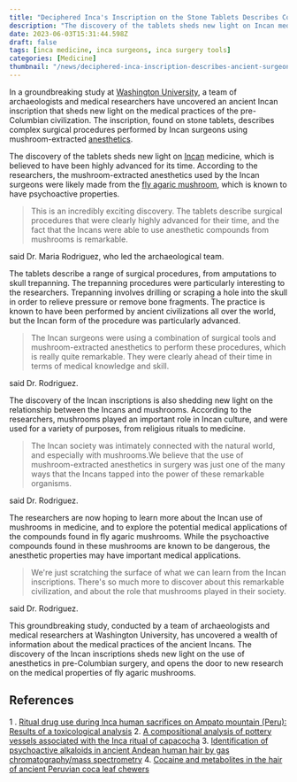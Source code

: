 ```yaml
---
title: "Deciphered Inca's Inscription on the Stone Tablets Describes Complex Operations Done by Ancient Surgeons with Mushroom-Extracted Anesthetics"
description: "The discovery of the tablets sheds new light on Incan medicine, which is believed to have been highly advanced for its time. The mushroom-extracted anesthetics used by the Incan surgeons were likely made from the fly agaric mushroom, which is known to have psychoactive properties."
date: 2023-06-03T15:31:44.598Z
draft: false
tags: [inca medicine, inca surgeons, inca surgery tools]
categories: [Medicine]
thumbnail: "/news/deciphered-inca-inscription-describes-ancient-surgeons-with-mushroom-extracted-anesthetics/thumb.png"
---
```


In a groundbreaking study at [Washington University](https://wustl.edu/), a team of archaeologists and medical researchers have uncovered an ancient Incan inscription that sheds new light on the medical practices of the pre-Columbian civilization. The inscription, found on stone tablets, describes complex surgical procedures performed by Incan surgeons using mushroom-extracted [anesthetics](https://en.wikipedia.org/wiki/Anesthetic).

The discovery of the tablets sheds new light on [Incan](https://en.wikipedia.org/wiki/Inca_Empire) medicine, which is believed to have been highly advanced for its time. According to the researchers, the mushroom-extracted anesthetics used by the Incan surgeons were likely made from the [fly agaric mushroom](https://en.wikipedia.org/wiki/Amanita_muscaria), which is known to have psychoactive properties.

>This is an incredibly exciting discovery. The tablets describe surgical procedures that were clearly highly advanced for their time, and the fact that the Incans were able to use anesthetic compounds from mushrooms is remarkable.

said Dr. Maria Rodriguez, who led the archaeological team. 

The tablets describe a range of surgical procedures, from amputations to skull trepanning. The trepanning procedures were particularly interesting to the researchers. Trepanning involves drilling or scraping a hole into the skull in order to relieve pressure or remove bone fragments. The practice is known to have been performed by ancient civilizations all over the world, but the Incan form of the procedure was particularly advanced.

>The Incan surgeons were using a combination of surgical tools and mushroom-extracted anesthetics to perform these procedures, which is really quite remarkable. They were clearly ahead of their time in terms of medical knowledge and skill.

said Dr. Rodriguez.

The discovery of the Incan inscriptions is also shedding new light on the relationship between the Incans and mushrooms. According to the researchers, mushrooms played an important role in Incan culture, and were used for a variety of purposes, from religious rituals to medicine.

> The Incan society was intimately connected with the natural world, and especially with mushrooms.We believe that the use of mushroom-extracted anesthetics in surgery was just one of the many ways that the Incans tapped into the power of these remarkable organisms.

said Dr. Rodriguez. 

The researchers are now hoping to learn more about the Incan use of mushrooms in medicine, and to explore the potential medical applications of the compounds found in fly agaric mushrooms. While the psychoactive compounds found in these mushrooms are known to be dangerous, the anesthetic properties may have important medical applications.

> We're just scratching the surface of what we can learn from the Incan inscriptions. There's so much more to discover about this remarkable civilization, and about the role that mushrooms played in their society.

said Dr. Rodriguez.

This groundbreaking study, conducted by a team of archaeologists and medical researchers at Washington University, has uncovered a wealth of information about the medical practices of the ancient Incans. The discovery of the Incan inscriptions sheds new light on the use of anesthetics in pre-Columbian surgery, and opens the door to new research on the medical properties of fly agaric mushrooms.


## References 

1 . [Ritual drug use during Inca human sacrifices on Ampato mountain (Peru): Results of a toxicological analysis](https://doi.org/10.1016/j.jasrep.2022.103415)
2. [A compositional analysis of pottery vessels associated with the Inca ritual of capacocha](https://doi.org/10.1016/j.jaa.2004.11.001)
3. [Identification of psychoactive alkaloids in ancient Andean human hair by gas chromatography/mass spectrometry](https://doi.org/10.1016/j.jas.2008.09.036)
4. [Cocaine and metabolites in the hair of ancient Peruvian coca leaf chewers](https://doi.org/10.1016/0379-0738(93)90280-N)
